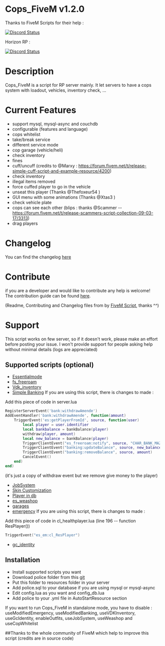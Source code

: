# Cops_FiveM v1.2.0
Thanks to FiveM Scripts for their help :

<a href="https://discord.gg/eNJraMf"><img alt="Discord Status" src="https://discordapp.com/api/guilds/285462938691567627/widget.png"></a>

Horizon RP :

<a href="https://discord.gg/btQzwvt"><img alt="Discord Status" src="https://discordapp.com/api/guilds/303627262199070720/widget.png"></a>

# Description

Cops_FiveM is a script for RP server mainly. It let servers to have a cops system with loadout, vehicles, inventory check, ...

# Current Features

* support mysql, mysql-async and couchdb
* configurable (features and language)
* cops whitelist
* take/break service
* different service mode
* cop garage (vehicle/heli)
* check inventory
* fines
* cuff/uncuff (credits to @Marxy  : https://forum.fivem.net/t/release-simple-cuff-script-and-example-resource/4200)
* check inventory
* illegal items removed
* force cuffed player to go in the vehicle
* unseat this player (Thanks @Thefoxeur54 )
* GUI menu with some animations (Thanks @Xtas3 )
* check vehicle plate
* cops can see each other (blips : thanks @Scammer  -- https://forum.fivem.net/t/release-scammers-script-collection-09-03-17/3313)
* drag players

# Changelog
You can find the changelog [here](https://github.com/Kyominii/Cops_FiveM/blob/master/CHANGELOG.md)

# Contribute
if you are a developer and  would like to contribute any help is welcome!   
The contribution guide can be found [here](https://github.com/Kyominii/Cops_FiveM/blob/master/CONTRIBUTING.md).

(Readme, Contributing and Changelog files from by [FiveM Script](https://github.com/FiveM-Scripts/), thanks ^^)

# Support
This script works on few server, so if it doesn't work, please make an effort before posting your issue.
I won't provide support for people asking help without minimal details (logs are appreciated)

## Supported scripts (optional)

* [Essentialmode](https://forum.fivem.net/t/release-essentialmode-base/3665)
* [fs_freeroam](https://forum.fivem.net/t/alpha-fs-freeroam-0-1-4-fivem-scripts/14097)
* [Vdk_inventory](https://forum.fivem.net/t/release-inventory-system-v1-4/14477)
* [Simple Banking](https://forum.fivem.net/t/release-simple-banking-2-0-now-with-gui/13896)
If you are using this script, there is changes to made :

Add this piece of code in server.lua
```lua
RegisterServerEvent('bank:withdrawAmende')
AddEventHandler('bank:withdrawAmende', function(amount)
    TriggerEvent('es:getPlayerFromId', source, function(user)
        local player = user.identifier
        local bankbalance = bankBalance(player)
		withdraw(player, amount)
		local new_balance = bankBalance(player)
		TriggerClientEvent("es_freeroam:notify", source, "CHAR_BANK_MAZE", 1, "Maze Bank", false, "New Balance: ~g~$" .. new_balance)
		TriggerClientEvent("banking:updateBalance", source, new_balance)
		TriggerClientEvent("banking:removeBalance", source, amount)
		CancelEvent()
    end)
end)
```
(it's just a copy of withdraw event but we remove give money to the player)

* [JobSystem](https://forum.fivem.net/t/release-jobs-system-v1-0-and-paycheck-v2-0/14054)
* [Skin Customization](https://forum.fivem.net/t/release-skin-customization-v1-0/16491)
* [Player in db](https://forum.fivem.net/t/release-nameofplayers-v-1-get-name-of-players-in-database/17983)
* [es_weashop](https://forum.fivem.net/t/release-es-weapon-store-v1-1/12195)
* [garages](https://forum.fivem.net/t/release-garages-v4-1-fr-en-03-06-17-updated/13066)
* [emergency](https://forum.fivem.net/t/release-job-save-people-be-a-hero-paramedic-emergency-coma-ko/19773)
If you are using this script, there is changes to made :

Add this piece of code in cl_healthplayer.lua (line 196 -- function ResPlayer())
```lua
TriggerEvent("es_em:cl_ResPlayer")
```
* [gc_identity](https://github.com/Gannon001/gcidentity)

## Installation

* Install supported scripts you want
* Download police folder from this [git](https://github.com/Kyominii/Cops_FiveM)
* Put this folder to resources folder in your server
* Add police.sql to your database if you are using mysql or mysql-async
* Edit config.lua as you want and config_db.lua
* Add police to your .yml file in AutoStartResource section

If you want to run Cops_FiveM in standalone mode, you have to disable : useModifiedEmergency, useModifiedBanking, useVDKInventory, useGcIdentity, enableOutfits, useJobSystem, useWeashop and useCopWhitelist 

##Thanks to the whole community of FiveM which help to improve this script (credits are in source code)